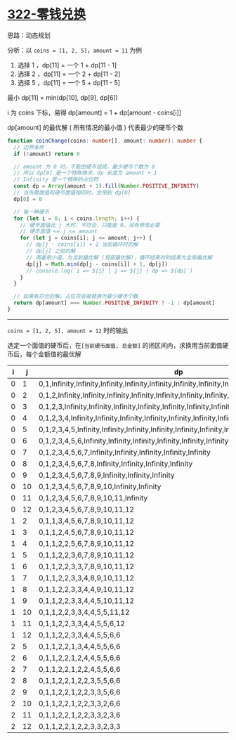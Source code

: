 # [322-零钱兑换](https://leetcode-cn.com/problems/coin-change/)

思路：动态规划

分析：以 `coins = [1, 2, 5]`，`amount = 11` 为例

1. 选择 1 ，dp[11] = 一个 1 + dp[11 - 1]
1. 选择 2 ，dp[11] = 一个 2 + dp[11 - 2]
1. 选择 5 ，dp[11] = 一个 5 + dp[11 - 5]

最小 dp[11] = min(dp[10], dp[9], dp[6])

i 为 coins 下标，易得 dp[amount] = 1 + dp[amount - coins[i]]

dp[amount] 的最优解 ( 所有情况的最小值 ) 代表最少的硬币个数

```ts
function coinChange(coins: number[], amount: number): number {
  // 边界条件
  if (!amount) return 0

  // amount 为 0 时，不能由硬币组成，最少硬币个数为 0
  // 所以 dp[0] 是一个特殊情况，dp 长度为 amount + 1
  // Infinity 是一个特殊的占位符
  const dp = Array(amount + 1).fill(Number.POSITIVE_INFINITY)
  // 当所需面值和硬币面值相同时，会用到 dp[0]
  dp[0] = 0

  // 每一种硬币
  for (let i = 0; i < coins.length; i++) {
    // 硬币面值比 j 大时，不符合，只能是 0，没有修改必要
    // 硬币面值 <= j <= amount
    for (let j = coins[i]; j <= amount; j++) {
      // dp[j - coins[i]] + 1 当前循环时的解
      // dp[j] 之前的解
      // 两者取小值，为当前最优解 (局部最优解)，循环结束时的结果为全局最优解
      dp[j] = Math.min(dp[j - coins[i]] + 1, dp[j])
      // console.log(`i => ${i} | j => ${j} | dp => ${dp}`)
    }
  }

  // 如果有符合的解，占位符会被替换为最少硬币个数
  return dp[amount] === Number.POSITIVE_INFINITY ? -1 : dp[amount]
}
```

---

`coins = [1, 2, 5], amount = 12` 时的输出

选定一个面值的硬币后，在`[当前硬币面值, 总金额]` 的闭区间内，求换用当前面值硬币后，每个金额值的最优解

| i   | j   | dp                                                                                                     |
| --- | --- | ------------------------------------------------------------------------------------------------------ |
| 0   | 1   | 0,1,Infinity,Infinity,Infinity,Infinity,Infinity,Infinity,Infinity,Infinity,Infinity,Infinity,Infinity |
| 0   | 2   | 0,1,2,Infinity,Infinity,Infinity,Infinity,Infinity,Infinity,Infinity,Infinity,Infinity,Infinity        |
| 0   | 3   | 0,1,2,3,Infinity,Infinity,Infinity,Infinity,Infinity,Infinity,Infinity,Infinity,Infinity               |
| 0   | 4   | 0,1,2,3,4,Infinity,Infinity,Infinity,Infinity,Infinity,Infinity,Infinity,Infinity                      |
| 0   | 5   | 0,1,2,3,4,5,Infinity,Infinity,Infinity,Infinity,Infinity,Infinity,Infinity                             |
| 0   | 6   | 0,1,2,3,4,5,6,Infinity,Infinity,Infinity,Infinity,Infinity,Infinity                                    |
| 0   | 7   | 0,1,2,3,4,5,6,7,Infinity,Infinity,Infinity,Infinity,Infinity                                           |
| 0   | 8   | 0,1,2,3,4,5,6,7,8,Infinity,Infinity,Infinity,Infinity                                                  |
| 0   | 9   | 0,1,2,3,4,5,6,7,8,9,Infinity,Infinity,Infinity                                                         |
| 0   | 10  | 0,1,2,3,4,5,6,7,8,9,10,Infinity,Infinity                                                               |
| 0   | 11  | 0,1,2,3,4,5,6,7,8,9,10,11,Infinity                                                                     |
| 0   | 12  | 0,1,2,3,4,5,6,7,8,9,10,11,12                                                                           |
| 1   | 2   | 0,1,1,3,4,5,6,7,8,9,10,11,12                                                                           |
| 1   | 3   | 0,1,1,2,4,5,6,7,8,9,10,11,12                                                                           |
| 1   | 4   | 0,1,1,2,2,5,6,7,8,9,10,11,12                                                                           |
| 1   | 5   | 0,1,1,2,2,3,6,7,8,9,10,11,12                                                                           |
| 1   | 6   | 0,1,1,2,2,3,3,7,8,9,10,11,12                                                                           |
| 1   | 7   | 0,1,1,2,2,3,3,4,8,9,10,11,12                                                                           |
| 1   | 8   | 0,1,1,2,2,3,3,4,4,9,10,11,12                                                                           |
| 1   | 9   | 0,1,1,2,2,3,3,4,4,5,10,11,12                                                                           |
| 1   | 10  | 0,1,1,2,2,3,3,4,4,5,5,11,12                                                                            |
| 1   | 11  | 0,1,1,2,2,3,3,4,4,5,5,6,12                                                                             |
| 1   | 12  | 0,1,1,2,2,3,3,4,4,5,5,6,6                                                                              |
| 2   | 5   | 0,1,1,2,2,1,3,4,4,5,5,6,6                                                                              |
| 2   | 6   | 0,1,1,2,2,1,2,4,4,5,5,6,6                                                                              |
| 2   | 7   | 0,1,1,2,2,1,2,2,4,5,5,6,6                                                                              |
| 2   | 8   | 0,1,1,2,2,1,2,2,3,5,5,6,6                                                                              |
| 2   | 9   | 0,1,1,2,2,1,2,2,3,3,5,6,6                                                                              |
| 2   | 10  | 0,1,1,2,2,1,2,2,3,3,2,6,6                                                                              |
| 2   | 11  | 0,1,1,2,2,1,2,2,3,3,2,3,6                                                                              |
| 2   | 12  | 0,1,1,2,2,1,2,2,3,3,2,3,3                                                                              |
